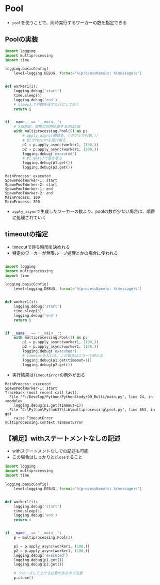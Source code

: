 # Pool
- `pool`を使うことで、同時実行するワーカーの数を指定できる


## Poolの実装

```python:multiprocessing.py
import logging
import multiprocessing
import time

logging.basicConfig(
    level=logging.DEBUG, format='%(processName)s: %(message)s')


def worker1(i):
    logging.debug('start')
    time.sleep(5)
    logging.debug('end')
    # sleepして引数を返すだけにしておく
    return i


if __name__ == '__main__':
    # 5個指定。実際に同時処理するのは2個
    with multiprocessing.Pool(5) as p:
        # apply_async(関数名, (タプルで引数,))
        # piでreturnを受け取る
        p1 = p.apply_async(worker1, (100,))
        p2 = p.apply_async(worker1, (200,))
        logging.debug('executed')
        # pi.get()で値を取る
        logging.debug(p1.get())
        logging.debug(p2.get())
```
```sh:実行結果
MainProcess: executed
SpawnPoolWorker-1: start
SpawnPoolWorker-2: start
SpawnPoolWorker-1: end
SpawnPoolWorker-2: end
MainProcess: 100
MainProcess: 200
```

- `apply_async`で生成したワーカーの数より、poolの数が少ない場合は、順番に処理されていく


## timeoutの指定

- timeoutで待ち時間を決めれる
- 特定のワーカーが無限ループ処理とかの場合に使われる

```python:multiprocessing.py

import logging
import multiprocessing
import time

logging.basicConfig(
    level=logging.DEBUG, format='%(processName)s: %(message)s')


def worker1(i):
    logging.debug('start')
    time.sleep(5)
    logging.debug('end')
    return i


if __name__ == '__main__':
    with multiprocessing.Pool(1) as p:
        p1 = p.apply_async(worker1, (100,))
        p2 = p.apply_async(worker1, (100,))
        logging.debug('executed')
        # timeoutを入れる。この場合はエラーで終わる
        logging.debug(p1.get(timeout=1))
        logging.debug(p2.get())
```

- 実行結果は`TimeoutError`の例外が出る
```sh:実行結果
MainProcess: executed
SpawnPoolWorker-1: start
Traceback (most recent call last):
  File "F:/Develop/Python/PythonStudy/09_Multi/main.py", line 24, in <module>
    logging.debug(p1.get(timeout=1))
  File "C:\Python\Python37\lib\multiprocessing\pool.py", line 653, in get
    raise TimeoutError
multiprocessing.context.TimeoutError
```


## 【補足】withステートメントなしの記述
- withステートメントなしでの記述も可能
- この場合はしっかりと`close`すること


```python:multiprocessing.py
import logging
import multiprocessing
import time

logging.basicConfig(
    level=logging.DEBUG, format='%(processName)s: %(message)s')


def worker1(i):
    logging.debug('start')
    time.sleep(1)
    logging.debug('end')
    return i


if __name__ == '__main__':
    p = multiprocessing.Pool(3)

    p1 = p.apply_async(worker1, (100,))
    p2 = p.apply_async(worker1, (100,))
    logging.debug('executed')
    logging.debug(p1.get())
    logging.debug(p2.get())

    # クローズして上げる必要があるので注意
    p.close()
```